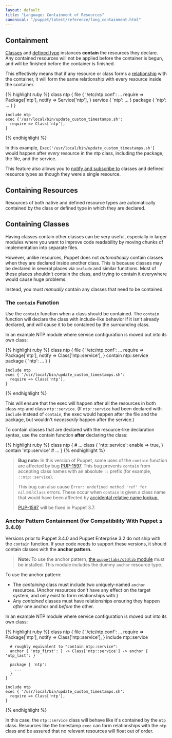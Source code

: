 ```yaml
---
layout: default
title: "Language: Containment of Resources"
canonical: "/puppet/latest/reference/lang_containment.html"
---
```


[stdlib]: http://forge.puppetlabs.com/puppetlabs/stdlib
[classes]: ./lang_classes.html
[definedtype]: ./lang_defined_types.html
[relationship]: ./lang_relationships.html
[notify]: ./lang_relationships.html#ordering-and-notification

Containment
-----

[Classes][] and [defined type][definedtype] instances **contain** the resources they declare. Any contained resources will not be applied before the container is begun, and will be finished before the container is finished.

This effectively means that if any resource or class forms a [relationship][] with the container, it will form the same relationship with every resource inside the container.

{% highlight ruby %}
    class ntp {
      file { '/etc/ntp.conf':
        ...
        require => Package['ntp'],
        notify  => Service['ntp'],
      }
      service { 'ntp':
        ...
      }
      package { 'ntp':
        ...
      }
    }

    include ntp
    exec {'/usr/local/bin/update_custom_timestamps.sh':
      require => Class['ntp'],
    }
{% endhighlight %}

In this example, `Exec['/usr/local/bin/update_custom_timestamps.sh']` would happen after _every_ resource in the ntp class, including the package, the file, and the service.

This feature also allows you to [notify and subscribe to][notify] classes and defined resource types as though they were a single resource.

Containing Resources
-----

Resources of both native and defined resource types are automatically contained by the class or defined type in which they are declared.

Containing Classes
-----

Having classes contain other classes can be very useful, especially in larger modules where you want to improve code readability by moving chunks of implementation into separate files.

However, unlike resources, Puppet does not _automatically_ contain classes when they are declared inside another class. This is because classes may be declared in several places via `include` and similar functions. Most of these places shouldn't contain the class, and trying to contain it everywhere would cause huge problems.

Instead, you must _manually_ contain any classes that need to be contained.

### The `contain` Function

Use the `contain` function when a class should be contained. The `contain` function will declare the class with include-like behavior if it isn't already declared, and will cause it to be contained by the surrounding class.

In an example NTP module where service configuration is moved out into its own class:

{% highlight ruby %}
    class ntp {
      file { '/etc/ntp.conf':
        ...
        require => Package['ntp'],
        notify  => Class['ntp::service'],
      }
      contain ntp::service
      package { 'ntp':
        ...
      }
    }

    include ntp
    exec { '/usr/local/bin/update_custom_timestamps.sh':
      require => Class['ntp'],
    }
{% endhighlight %}

This will ensure that the exec will happen after all the resources in both class `ntp` and class `ntp::service`. (If `ntp::service` had been declared with `include` instead of `contain`, the exec would happen after the file and the package, but wouldn't _necessarily_ happen after the service.)

To contain classes that are declared with the resource-like declaration syntax, use the contain function **after** declaring the class:

{% highlight ruby %}
    class ntp {
      # ...
      class { 'ntp::service':
        enable => true,
      }
      contain 'ntp::service'
      # ...
    }
{% endhighlight %}

> **Bug note:** In this version of Puppet, some uses of the `contain` function are affected by bug [PUP-1597](https://tickets.puppetlabs.com/browse/PUP-1597). This bug prevents `contain` from accepting class names with an absolute `::` prefix (for example, `::ntp::service`).
>
> This bug can also cause `Error: undefined method 'ref' for nil:NilClass` errors. These occur when `contain` is given a class name that would  have been affected by [accidental relative name lookup.](./lang_namespaces.html#relative-name-lookup-and-incorrect-name-resolution)
>
> [PUP-1597](https://tickets.puppetlabs.com/browse/PUP-1597) will be fixed in Puppet 3.7.

### Anchor Pattern Containment (for Compatibility With Puppet ≤ 3.4.0)

Versions prior to Puppet 3.4.0 and Puppet Enterprise 3.2 do not ship with the `contain` function. If your code needs to support these versions, it should contain classes with the **anchor pattern.**

> **Note:** To use the anchor pattern, [the `puppetlabs/stdlib` module][stdlib] must be installed. This module includes the dummy `anchor` resource type.

To use the anchor pattern:

* The _containing_ class must include two uniquely-named `anchor` resources. (Anchor resources don't have any effect on the target system, and only exist to form relationships with.)
* Any _contained_ classes must have relationships ensuring they happen _after_ one anchor and _before_ the other.

In an example NTP module where service configuration is moved out into its own class:

{% highlight ruby %}
    class ntp {
      file { '/etc/ntp.conf':
        ...
        require => Package['ntp'],
        notify  => Class['ntp::service'],
      }
      include ntp::service

      # roughly equivalent to "contain ntp::service":
      anchor { 'ntp_first': } -> Class['ntp::service'] -> anchor { 'ntp_last': }

      package { 'ntp':
        ...
      }
    }

    include ntp
    exec { '/usr/local/bin/update_custom_timestamps.sh':
      require => Class['ntp'],
    }
{% endhighlight %}

In this case, the `ntp::service` class will behave like it's contained by the `ntp` class. Resources like the timestamp `exec` can form relationships with the `ntp` class and be assured that no relevant resources will float out of order.
